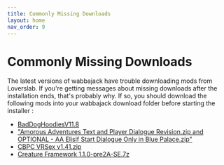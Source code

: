 ```yaml
---
title: Commonly Missing Downloads
layout: home
nav_order: 9
---
```


 
# Commonly Missing Downloads

The latest versions of wabbajack have trouble downloading mods from Loverslab. If you're getting messages about missing downloads after the installation ends, that's probably why. If so, you should download the following mods into your wabbajack download folder before starting the installer : 

- [BadDogHoodiesV11.8](https://www.loverslab.com/files/file/6593-bad-dog-hoodies-sse/)
- ["Amorous Adventures Text and Player Dialogue Revision.zip and OPTIONAL - AA Elisif Start Dialogue Only in Blue Palace.zip"](https://www.loverslab.com/files/file/23233-amorous-adventures-text-and-player-dialogue-revision/)
- [CBPC VRSex v1.41.zip](https://www.loverslab.com/files/file/29662-cbpc-vrsex/)
- [Creature Framework 1.1.0-pre2A-SE.7z](https://www.loverslab.com/files/file/5462-creature-framework-se/)

